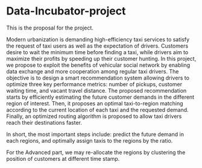 # Data-Incubator-project
This is the proposal for the project.


Modern urbanization is demanding high-efficiency taxi services to satisfy the request of taxi users as well as the 
expectation of drivers. Customers desire to wait the minimum time before finding a taxi, while drivers aim to maximize their
profits by speeding up their customer hunting. In this project, we propose to exploit the benefits of vehicular social network by
enabling data exchange and more cooperation among regular taxi drivers. The objective is to design a smart recommendation system
allowing drivers to optimize three key performance metrics: number of pickups, customer waiting time, and vacant travel
distance. The proposed recommendation starts by efficiently estimating the future customer demands in the different region
of interest. Then, it proposes an optimal taxi-to-region matching according to the current location of each taxi and the requested
demand. Finally, an optimized routing algorithm is proposed to allow taxi drivers reach their destinations faster. 

In short, the most important steps include: predict the future demand in each regions, and optimally assign taxis to the regions 
by the ratio.

For the Advanced part, we may re-allocate the regions by clustering the position of customers at different time stamp.
